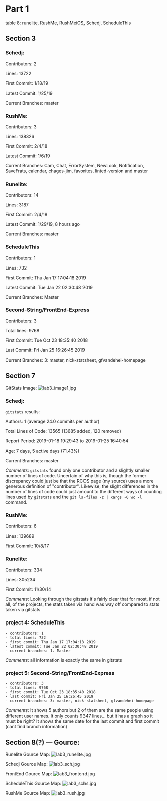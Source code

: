 # Part 1

table 8: runelite, RushMe, RushMeiOS, Schedj, ScheduleThis

## Section 3

### Schedj:

Contributors: 2

Lines: 13722

First Commit: 1/18/19

Latest Commit: 1/25/19

Current Branches: master

### RushMe:

Contributors: 3

Lines: 138326

First Commit: 2/4/18

Latest Commit: 1/6/19

Current Branches: Cam, Chat, ErrorSystem, NewLook, Notification, SaveFrats, calendar, chages-jim, favorites, linted-version and master

### Runelite:

Contributors: 14

Lines: 3187

First Commit: 2/4/18

Latest Commit: 1/29/19, 8 hours ago

Current Branches: master

### ScheduleThis

Contributors: 1

Lines: 732

First Commit: Thu Jan 17 17:04:18 2019 

Latest Commit: Tue Jan 22 02:30:48 2019 

Current Branches: Master

### Second-String/FrontEnd-Express

Contributors: 3

Total lines: 9768

First Commit: Tue Oct 23 18:35:40 2018 

Last Commit: Fri Jan 25 16:26:45 2019 

Current Branches: 3: master, nick-statsheet, gfvandehei-homepage

## Section 7
GitStats Image: ![lab3_image1.jpg](https://github.com/krishg4/Open-Source-Lab-Work/tree/master/Labs/Lab3/lab3_image1.jpg)

### Schedj:

`gitstats` results:

Authors: 1 (average 24.0 commits per author)

Total Lines of Code: 13565 (13685 added, 120 removed)

Report Period: 2019-01-18 19:29:43 to 2019-01-25 16:40:54

Age: 7 days, 5 active days (71.43%)

Current Branches: master

*Comments*: `gitstats` found only one contributor and a slightly smaller number of lines of code.
Uncertain of why this is, though the former discrepancy could just be that the RCOS page (my source) uses a more generous definition of "contributor".
Likewise, the slight differences in the number of lines of code could just amount to the different ways of counting lines used by `gitstats` and the `git ls-files -z | xargs -0 wc -l` command.

### RushMe:

Contributors: 6

Lines: 139689

First Commit: 10/8/17

### Runelite:

Contributors: 334

Lines: 305234

First Commit: 11/30/14

*Comments*: Looking through the gitstats it's fairly clear that for most, if not all, of the projects, the stats taken via hand was way off compared to stats taken via gitstats

### project 4: ScheduleThis
	- contributors: 1
	- total lines: 732
	- first commit: Thu Jan 17 17:04:18 2019 
	- latest commit: Tue Jan 22 02:30:48 2019 
	- current branches: 1. Master
*Comments*: all information is exactly the same in gitstats

### project 5: Second-String/FrontEnd-Express
	- contributors: 3
	- total lines: 9768
	- first commit: Tue Oct 23 18:35:40 2018 
	- last commit: Fri Jan 25 16:26:45 2019 
	- current branches: 3: master, nick-statsheet, gfvandehei-homepage
*Comments*: It shows 5 authors but 2 of them are the same people using different user names.
	It only counts 9347 lines... but it has a graph so it must be right?
	It shows the same date for the last commit and first commit
	(cant find branch information)


## Section 8(?) — Gource:

Runelite Gource Map: ![lab3_runelite.jpg](https://github.com/krishg4/Open-Source-Lab-Work/tree/master/Labs/Lab3/lab3_runelite.jpg)

Schedj Gource Map: ![lab3_sch.jpg](https://github.com/krishg4/Open-Source-Lab-Work/tree/master/Labs/Lab3/lab3_sch.jpg)

FrontEnd Gource Map: ![lab3_frontend.jpg](https://github.com/krishg4/Open-Source-Lab-Work/tree/master/Labs/Lab3/lab3_frontend.jpg)

ScheduleThis Gource Map: ![lab3_schs.jpg](https://github.com/krishg4/Open-Source-Lab-Work/tree/master/Labs/Lab3/lab3_schs.jpg)

RushMe Gource Map: ![lab3_rush.jpg](https://github.com/krishg4/Open-Source-Lab-Work/tree/master/Labs/Lab3/lab3_rush.jpg)
